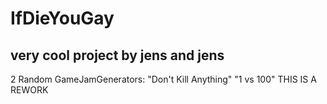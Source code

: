 # IfDieYouGay
very cool project by jens and jens
---
2 Random GameJamGenerators:
"Don't Kill Anything"
"1 vs 100"
THIS IS A REWORK
